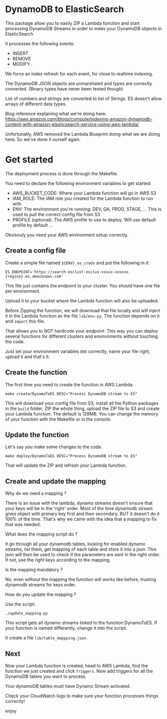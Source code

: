# DynamoDB to ElasticSearch

This package allow you to easily ZIP a Lambda function and start processing DynamoDB Streams in order to index your DynamoDB objects in ElasticSearch.

It processes the following events:

   - INSERT
   - REMOVE
   - MODIFY

We force an index refresh for each event, for close to realtime indexing.

The DynamoDB JSON objects are unmarshaled and types are correctly converted. (Binary types have never been tested though)

List of numbers and strings are converted to list of Strings. ES doesn't allow arrays of different data types.

Blog reference explaining what we're doing here: https://aws.amazon.com/blogs/compute/indexing-amazon-dynamodb-content-with-amazon-elasticsearch-service-using-aws-lambda/

Unfortunatly, AWS removed the Lambda Blueprint doing what we are doing here. So we've done it ourself again.

# Get started

The deployment process is done through the Makefile.

You need to declare the following environment variables to get started:

   - AWS_BUCKET_CODE: Where your Lambda function will go in AWS S3
   - IAM_ROLE: The IAM role you created for the Lambda function to run with
   - ENV: The environment you're running: DEV, QA, PROD, STAGE, ... This is used to pull the correct config file from S3
   - PROFILE (optional): The AWS profile to use to deploy. Will use default profile by default ...

Obvisouly you need your AWS environment setup correctly.

## Create a config file

Create a simple file named `${ENV}_es_creds` and put the following in it:

```
ES_ENDPOINT='https://search-esclust-esclus-xxxxx-xxxxxx.{region}.es.amazonaws.com'
```

This file just contains the endpoint to your cluster. You should have one file per environment.

Upload it to your bucket where the Lambda function will also be uploaded.

Before Zipping the function, we will download that file locally and will inject it in the Lambda function as the file `lib/env.py`. The function depends on it and `import` this file.

That allows you to NOT hardcode your endpoint.
This way you can deploy several functions for different clusters and environments without touching the code.

Just set your environment variables `ENV` correctly, name your file right, upload it and that's it.

## Create the function

The first time you need to create the function in AWS Lambda.

```
make create/DynamoToES DESC="Process DynamoDB stream to ES"
```

This will download your config file from S3, install all the Python packages in the `build` folder, ZIP the whole thing, upload the ZIP file to S3 and create your Lambda function. The default is 128MB. You can change the memory of your function with the Makefile or in the console.

## Update the function

Let's say you make some changes to the code.

```
make deploy/DynamoToES DESC="Process DynamoDB stream to ES"
```

That will update the ZIP and refresh your Lambda function.

## Create and update the mapping

Why do we need a mapping ?

There is an issue with the lambda, dynamo streams doesn't ensure that your keys will be in the 'right' order. Most of the time dynamodb stream gives object with primary key first and then secondary. BUT it doesn't do it 100% of the time. That's why we came with the idea that a mapping to fix that was needed.

What does the mapping script do ?

It go through all your dynamodb tables, looking for enabled dynamo streams, list them, get mapping of each table and store it into a json. This json will then be used to check if the parameters are sent in the right order. If not, use the right keys according to the mapping.

Is the mapping mandatory ?

No, even without the mapping the function will works like before, trusting dynamodb streams for keys order.

How do you update the mapping ?

Use the script:


```
./update_mapping.py
```

This script gets all dynamo streams linked to the function DynamoToES. If your function
is named differently, change it into the script.

It create a file `lib/table_mappping.json`.

## Next

Now your Lambda function is created, head to AWS Lambda, find the function we just created and click `Triggers`.
Now add triggers for all the DynamoDB tables you want to process. 

Your dynamoDB tables must have Dynamo Stream activated.

Check your CloudWatch logs to make sure your function processes things correctly!

enjoy


